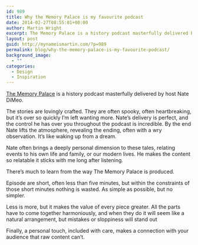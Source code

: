 ```yaml
---
id: 989
title: Why the Memory Palace is my favourite podcast
date: 2014-02-27T08:55:01+00:00
author: Martin Wright
excerpt: The Memory Palace is a history podcast masterfully delivered by host Nate DiMeo.
layout: post
guid: http://mynameismartin.com/?p=989
permalink: blog/why-the-memory-palace-is-my-favourite-podcast/
background_image:
  - ""
categories:
  - Design
  - Inspiration
---
```

[The Memory Palace](http://thememorypalace.us/) is a history podcast masterfully delivered by host Nate DiMeo.

The stories are lovingly crafted. They are often spooky, often heartbreaking, but it’s over so quickly I’m left wanting more. Nate&#8217;s delivery is perfect, and the control he has over you throughout the podcast is incredible. By the end Nate lifts the atmosphere, revealing the ending, often with a wry observation. It’s like waking up from a dream.

Nate often brings a deeply personal dimension to these tales, relating events to his own life and family, or our modern lives. He makes the content so relatable it sticks with me long after listening.

There’s much to learn from the way The Memory Palace is produced.

Episode are short, often less than five minutes, but within the constraints of those short minutes nothing is wasted. As simple as possible, but no simpler.

Less is more, but it makes the value of every piece greater. All the parts have to come together harmoniously, and when they do it will seem like a natural arrangement, but mistakes or sloppiness will stand out

Finally, a personal touch, included with care, makes a connection with your audience that raw content can’t.